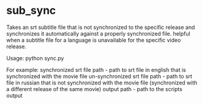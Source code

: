 # sub_sync
Takes an srt subtitle file that is not synchronized to the specific release and synchronizes it automatically against a properly synchronized file. helpful when a subtitle file for a language is unavailable for the specific video release.

Usage:
python sync.py <synchronized srt file path> <un-synchronized srt file path> <output path>
  
For example:
  synchronized srt file path -    path to srt file in english that is synchronized with the movie file
  un-synchronized srt file path - path to srt file in russian that is not synchronized with the movie file (synchronized with a different release of the same movie)
  output path - path to the scripts output
  
